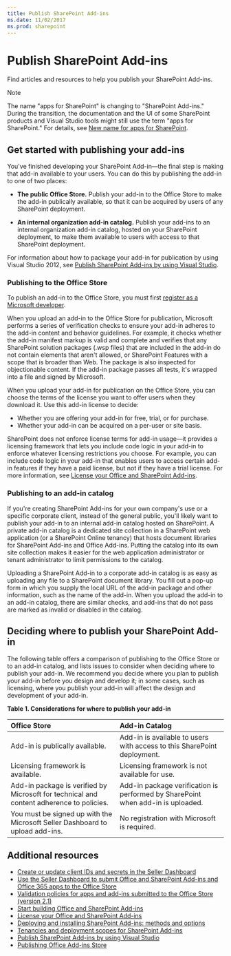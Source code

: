 ```yaml
---
title: Publish SharePoint Add-ins
ms.date: 11/02/2017
ms.prod: sharepoint
---
```


# Publish SharePoint Add-ins

Find articles and resources to help you publish your SharePoint Add-ins.
 
> [!NOTE]
> The name "apps for SharePoint" is changing to "SharePoint Add-ins." During the transition, the documentation and the UI of some SharePoint products and Visual Studio tools might still use the term "apps for SharePoint." For details, see [New name for apps for SharePoint](new-name-for-apps-for-sharepoint.md).

## Get started with publishing your add-ins
<a name="bk_gettingstarted"> </a>

You've finished developing your SharePoint Add-in—the final step is making that add-in available to your users. You can do this by publishing the add-in to one of two places:

- **The public Office Store.** Publish your add-in to the Office Store to make the add-in publically available, so that it can be acquired by users of any SharePoint deployment.

- **An internal organization add-in catalog.** Publish your add-ins to an internal organization add-in catalog, hosted on your SharePoint deployment, to make them available to users with access to that SharePoint deployment.

For information about how to package your add-in for publication by using Visual Studio 2012, see [Publish SharePoint Add-ins by using Visual Studio](publish-sharepoint-add-ins-by-using-visual-studio.md).

### Publishing to the Office Store

To publish an add-in to the Office Store, you must first [register as a Microsoft developer](https://sellerdashboard.microsoft.com/Registration). 

When you upload an add-in to the Office Store for publication, Microsoft performs a series of verification checks to ensure your add-in adheres to the add-in content and behavior guidelines. For example, it checks whether the add-in manifest markup is valid and complete and verifies that any SharePoint solution packages (.wsp files) that are included in the add-in do not contain elements that aren't allowed, or SharePoint Features with a scope that is broader than Web. The package is also inspected for objectionable content. If the add-in package passes all tests, it's wrapped into a file and signed by Microsoft.

When you upload your add-in for publication on the Office Store, you can choose the terms of the license you want to offer users when they download it. Use this add-in license to decide: 

- Whether you are offering your add-in for free, trial, or for purchase.
- Whether your add-in can be acquired on a per-user or site basis.

SharePoint does not enforce license terms for add-in usage—it provides a licensing framework that lets you include code logic in your add-in to enforce whatever licensing restrictions you choose. For example, you can include code logic in your add-in that enables users to access certain add-in features if they have a paid license, but not if they have a trial license. For more information, see [License your Office and SharePoint Add-ins](http://msdn.microsoft.com/library/license-your-office-and-sharepoint-add-ins%28Office.15%29.aspx).

### Publishing to an add-in catalog

If you're creating SharePoint Add-ins for your own company's use or a specific corporate client, instead of the general public, you'll likely want to publish your add-in to an internal add-in catalog hosted on SharePoint. A private add-in catalog is a dedicated site collection in a SharePoint web application (or a SharePoint Online tenancy) that hosts document libraries for SharePoint Add-ins and Office Add-ins. Putting the catalog into its own site collection makes it easier for the web application administrator or tenant administrator to limit permissions to the catalog.

Uploading a SharePoint Add-in to a corporate add-in catalog is as easy as uploading any file to a SharePoint document library. You fill out a pop-up form in which you supply the local URL of the add-in package and other information, such as the name of the add-in. When you upload the add-in to an add-in catalog, there are similar checks, and add-ins that do not pass are marked as invalid or disabled in the catalog.

## Deciding where to publish your SharePoint Add-in
<a name="bk_decide"> </a>

The following table offers a comparison of publishing to the Office Store or to an add-in catalog, and lists issues to consider when deciding where to publish your add-in. We recommend you decide where you plan to publish your add-in before you design and develop it; in some cases, such as licensing, where you publish your add-in will affect the design and development of your add-in.

**Table 1. Considerations for where to publish your add-in**

|**Office Store**|**Add-in Catalog**|
|:-----|:-----|
|Add-in is publically available.|Add-in is available to users with access to this SharePoint deployment.|
|Licensing framework is available.|Licensing framework is not available for use.|
|Add-in package is verified by Microsoft for technical and content adherence to policies.|Add-in package verification is performed by SharePoint when add-in is uploaded.|
|You must be signed up with the Microsoft Seller Dashboard to upload add-ins.|No registration with Microsoft is required.|

## Additional resources
<a name="bk_addresources"> </a>

-  [Create or update client IDs and secrets in the Seller Dashboard](http://msdn.microsoft.com/library/create-or-update-client-ids-and-secrets-in-the-seller-dashboard%28Office.15%29.aspx)
-  [Use the Seller Dashboard to submit Office and SharePoint Add-ins and Office 365 apps to the Office Store](http://msdn.microsoft.com/library/use-the-seller-dashboard-to-submit-office-and-sharepoint-add-ins-and-office-365-apps-to-the-office-store%28Office.15%29.aspx)
-  [Validation policies for apps and add-ins submitted to the Office Store (version 2.1)](http://msdn.microsoft.com/library/validation-policies-for-apps-and-add-ins-submitted-to-the-office-store-version-2-1%28Office.15%29.aspx)
-  [Start building Office and SharePoint Add-ins](http://msdn.microsoft.com/library/187f8c8c-1b15-471c-80b5-69a40e67deea.aspx)
-  [License your Office and SharePoint Add-ins](http://msdn.microsoft.com/library/license-your-office-and-sharepoint-add-ins%28Office.15%29.aspx)
-  [Deploying and installing SharePoint Add-ins: methods and options](deploying-and-installing-sharepoint-add-ins-methods-and-options.md)
-  [Tenancies and deployment scopes for SharePoint Add-ins](tenancies-and-deployment-scopes-for-sharepoint-add-ins.md)
-  [Publish SharePoint Add-ins by using Visual Studio](publish-sharepoint-add-ins-by-using-visual-studio.md)
-  [Publishing Office Add-ins Store](http://social.msdn.microsoft.com/Forums/en-US/officestore)
    
 

